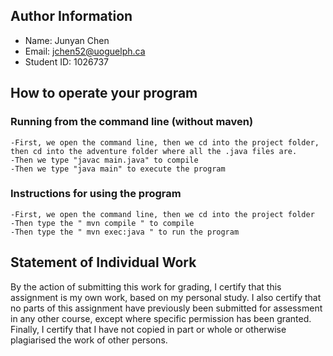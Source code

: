 ## Author Information

* Name: Junyan Chen
* Email: jchen52@uoguelph.ca
* Student ID: 1026737



## How to operate your program

	
### Running from the command line (without maven)

	-First, we open the command line, then we cd into the project folder, then cd into the adventure folder where all the .java files are.
	-Then we type "javac main.java" to compile
	-Then we type "java main" to execute the program 


### Instructions for using the program
	
	-First, we open the command line, then we cd into the project folder
	-Then type the " mvn compile " to compile
	-Then type the " mvn exec:java " to run the program


## Statement of Individual Work

By the action of submitting this work for grading, I certify that this assignment is my own work, based on my personal study.  I also certify that no parts of this assignment have previously been submitted for assessment in any other course, except where specific permission has been granted.  Finally, I certify that I have not copied in part or whole  or otherwise plagiarised the work of other persons.






